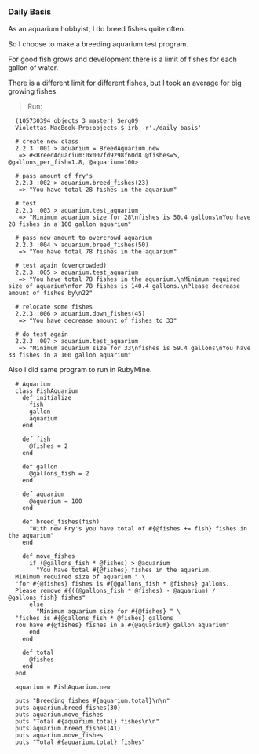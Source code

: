 ### Daily Basis 

As an aquarium hobbyist, I do breed fishes quite often. 

So I choose to make a breeding aquarium test program. 

For good fish grows and development there is a limit of fishes for each gallon of water. 

There is a different limit for different fishes, but I took an average for big growing fishes.

> Run:

      (105730394_objects_3_master) Serg09
      Violettas-MacBook-Pro:objects $ irb -r'./daily_basis'
      
      # create new class
      2.2.3 :001 > aquarium = BreedAquarium.new 
       => #<BreedAquarium:0x007fd9298f60d8 @fishes=5, @gallons_per_fish=1.8, @aquarium=100>
       
      # pass amount of fry's
      2.2.3 :002 > aquarium.breed_fishes(23)
       => "You have total 28 fishes in the aquarium"
       
      # test
      2.2.3 :003 > aquarium.test_aquarium
       => "Minimum aquarium size for 28\nfishes is 50.4 gallons\nYou have 28 fishes in a 100 gallon aquarium"
      
      # pass new amount to overcrowd aquarium
      2.2.3 :004 > aquarium.breed_fishes(50)
       => "You have total 78 fishes in the aquarium"
       
      # test again (overcrowded)
      2.2.3 :005 > aquarium.test_aquarium
       => "You have total 78 fishes in the aquarium.\nMinimum required size of aquarium\nfor 78 fishes is 140.4 gallons.\nPlease decrease amount of fishes by\n22"
      
      # relocate some fishes
      2.2.3 :006 > aquarium.down_fishes(45)
       => "You have decrease amount of fishes to 33"
       
      # do test again 
      2.2.3 :007 > aquarium.test_aquarium
       => "Minimum aquarium size for 33\nfishes is 59.4 gallons\nYou have 33 fishes in a 100 gallon aquarium"

Also I did same program to run in RubyMine.

      # Aquarium
      class FishAquarium
        def initialize
          fish
          gallon
          aquarium
        end
      
        def fish
          @fishes = 2
        end
      
        def gallon
          @gallons_fish = 2
        end
      
        def aquarium
          @aquarium = 100
        end
      
        def breed_fishes(fish)
          "With new Fry's you have total of #{@fishes += fish} fishes in the aquarium"
        end
      
        def move_fishes
          if (@gallons_fish * @fishes) > @aquarium
            "You have total #{@fishes} fishes in the aquarium.
      Minimum required size of aquarium " \
      "for #{@fishes} fishes is #{@gallons_fish * @fishes} gallons.
      Please remove #{((@gallons_fish * @fishes) - @aquarium) / @gallons_fish} fishes"
          else
            "Minimum aquarium size for #{@fishes} " \
      "fishes is #{@gallons_fish * @fishes} gallons
      You have #{@fishes} fishes in a #{@aquarium} gallon aquarium"
          end
        end
      
        def total
          @fishes
        end
      end
      
      aquarium = FishAquarium.new
      
      puts "Breeding fishes #{aquarium.total}\n\n"
      puts aquarium.breed_fishes(30)
      puts aquarium.move_fishes
      puts "Total #{aquarium.total} fishes\n\n"
      puts aquarium.breed_fishes(41)
      puts aquarium.move_fishes
      puts "Total #{aquarium.total} fishes"
